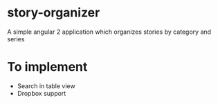 # story-organizer

A simple angular 2 application which organizes stories by category and series

# To implement

* Search in table view
* Dropbox support
